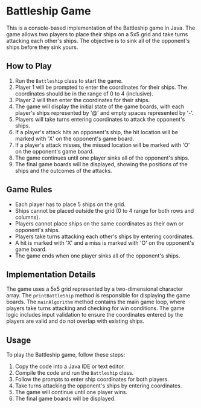 # Battleship Game

This is a console-based implementation of the Battleship game in Java. The game allows two players to place their ships on a 5x5 grid and take turns attacking each other's ships. The objective is to sink all of the opponent's ships before they sink yours.

## How to Play

1. Run the `Battleship` class to start the game.
2. Player 1 will be prompted to enter the coordinates for their ships. The coordinates should be in the range of 0 to 4 (inclusive).
3. Player 2 will then enter the coordinates for their ships.
4. The game will display the initial state of the game boards, with each player's ships represented by '@' and empty spaces represented by '-'.
5. Players will take turns entering coordinates to attack the opponent's ships.
6. If a player's attack hits an opponent's ship, the hit location will be marked with 'X' on the opponent's game board.
7. If a player's attack misses, the missed location will be marked with 'O' on the opponent's game board.
8. The game continues until one player sinks all of the opponent's ships.
9. The final game boards will be displayed, showing the positions of the ships and the outcomes of the attacks.

## Game Rules

- Each player has to place 5 ships on the grid.
- Ships cannot be placed outside the grid (0 to 4 range for both rows and columns).
- Players cannot place ships on the same coordinates as their own or opponent's ships.
- Players take turns attacking each other's ships by entering coordinates.
- A hit is marked with 'X' and a miss is marked with 'O' on the opponent's game board.
- The game ends when one player sinks all of the opponent's ships.

## Implementation Details

The game uses a 5x5 grid represented by a two-dimensional character array. The `printBattleShip` method is responsible for displaying the game boards. The `mainAlgorithm` method contains the main game loop, where players take turns attacking and checking for win conditions. The game logic includes input validation to ensure the coordinates entered by the players are valid and do not overlap with existing ships.

## Usage

To play the Battleship game, follow these steps:

1. Copy the code into a Java IDE or text editor.
2. Compile the code and run the `Battleship` class.
3. Follow the prompts to enter ship coordinates for both players.
4. Take turns attacking the opponent's ships by entering coordinates.
5. The game will continue until one player wins.
6. The final game boards will be displayed.
